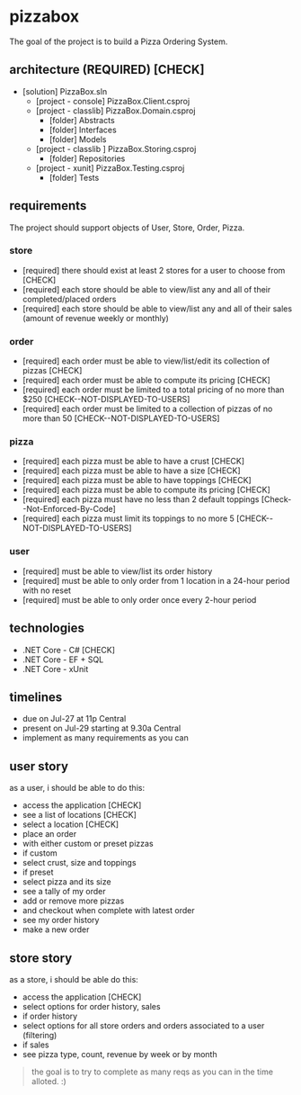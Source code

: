 # pizzabox

The goal of the project is to build a Pizza Ordering System. 

## architecture (REQUIRED) [CHECK]

+ [solution] PizzaBox.sln
  + [project - console] PizzaBox.Client.csproj
  + [project - classlib] PizzaBox.Domain.csproj
    + [folder] Abstracts
    + [folder] Interfaces
    + [folder] Models
  + [project - classlib ] PizzaBox.Storing.csproj
    + [folder] Repositories
  + [project - xunit] PizzaBox.Testing.csproj
    + [folder] Tests

## requirements

The project should support objects of User, Store, Order, Pizza.

### store

+ [required] there should exist at least 2 stores for a user to choose from [CHECK]
+ [required] each store should be able to view/list any and all of their completed/placed orders
+ [required] each store should be able to view/list any and all of their sales (amount of revenue weekly or monthly)

### order

+ [required] each order must be able to view/list/edit its collection of pizzas [CHECK]
+ [required] each order must be able to compute its pricing [CHECK]
+ [required] each order must be limited to a total pricing of no more than $250 [CHECK--NOT-DISPLAYED-TO-USERS]
+ [required] each order must be limited to a collection of pizzas of no more than 50 [CHECK--NOT-DISPLAYED-TO-USERS]

### pizza

+ [required] each pizza must be able to have a crust [CHECK]
+ [required] each pizza must be able to have a size [CHECK]
+ [required] each pizza must be able to have toppings [CHECK]
+ [required] each pizza must be able to compute its pricing [CHECK]
+ [required] each pizza must have no less than 2 default toppings [Check--Not-Enforced-By-Code]
+ [required] each pizza must limit its toppings to no more 5 [CHECK--NOT-DISPLAYED-TO-USERS]

### user

+ [required] must be able to view/list its order history
+ [required] must be able to only order from 1 location in a 24-hour period with no reset
+ [required] must be able to only order once every 2-hour period

## technologies

+ .NET Core - C# [CHECK]
+ .NET Core - EF + SQL
+ .NET Core - xUnit

## timelines

+ due on Jul-27 at 11p Central
+ present on Jul-29 starting at 9.30a Central
+ implement as many requirements as you can

## user story

as a user, i should be able to do this:

+ access the application [CHECK]
+ see a list of locations [CHECK]
+ select a location [CHECK]
+ place an order
+ with either custom or preset pizzas
+ if custom
+ select crust, size and toppings
+ if preset
+ select pizza and its size
+ see a tally of my order
+ add or remove more pizzas
+ and checkout when complete with latest order
+ see my order history
+ make a new order

## store story

as a store, i should be able do this:

+ access the application [CHECK]
+ select options for order history, sales
+ if order history
+ select options for all store orders and orders associated to a user (filtering)
+ if sales
+ see pizza type, count, revenue by week or by month

> the goal is to try to complete as many reqs as you can in the time alloted. :)
